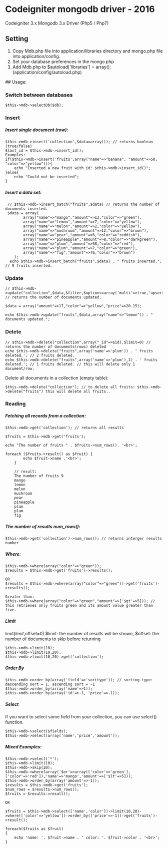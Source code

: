 # Codeigniter mongodb driver - 2016

Codeigniter 3.x Mongodb 3.x Driver (Php5 / Php7)
## Setting
<ol>
<li>Copy Mdb.php file into application/libraries directory and mongo.php file into application/config.</li>
<li>Set your database preferences in the mongo.php</li>
<li>Add Mdb.php to&nbsp;$autoload['libraries'] = array(); (application/config/autoload.php)</li>
</ol>
## Usage:

### Switch between databases
    
    $this->mdb->selectDb($db);
	

### Insert

##### Insert single document (row):

    $this->mdb->insert('collection',$data=array()); // returns boolean (true/false)
    $last_id = $this->mdb->insert_id();
    Examples:
    if($this->mdb->insert('fruits',array("name"=>"banana", "amount"=>50, "color"=>"yellow"))){
        echo "Inserted a new fruit with id: $this->mdb->insert_id()";
    }else{
        echo "Could not be inserted";
    }
    
##### Insert a data set:

     // $this->mdb->insert_batch("fruits",$data) // returns the number of documents inserted.
     $data = array(
			array("name"=>"mango","amount"=>13,"color"=>"green"),
			array("name"=>"lemon","amount"=>7,"color"=>"yellow"),
			array("name"=>"melon","amount"=>2,"color"=>"yellow"),
			array("name"=>"mushroom","amount"=>12,"color"=>"brown"),
			array("name"=>"pear","amount"=>6,"color"=>"reddish"),
			array("name"=>"pineapple","amount"=>8,"color"=>"darkgreen"),
			array("name"=>"plum","amount"=>58,"color"=>"red"),
			array("name"=>"plum","amount"=>7,"color"=>"green"),
			array("name"=>"fig","amount"=>76,"color"=>"brown")
		);
      echo $this->mdb->insert_batch("fruits",$data) . " fruits inserted."; // 9 fruits inserted.
   
### Update

	// $this->mdb->update("collection",$data,$filter,$options=array('multi'=>true,'upsert'=>false)); // returns the number of documents updated.
		
	$data = array("amount"=>17,"color"=>"yellow","price"=>20.15);

	echo $this->mdb->update("fruits",$data,array("name"=>"lemon")) . " documents updated.";
    
### Delete

	// $this->mdb->delete("collection",array("_id"=>$id),$limit=0) // returns the number of documents(rows) deleted
	echo $this->mdb->delete("fruits",array('name'=>'plum')) . ' fruits deleted.'; // 2 fruits deleted.
	echo $this->mdb->delete("fruits",array('name'=>'plum'),1) . ' fruits deleted.'; // 1 fruits deleted. // this will delete only 1 document/row.

Delete all documents in a collection (empty table):

	$this->mdb->delete("collection"); // to delete all fruits: $this->mdb->delete("fruits") this will delete all fruits..

### Reading

##### Fetching all records from a collection:

	$this->mdb->get('collection'); // returns all results
	
	$fruits = $this->mdb->get('fruits');
	
	echo "The number of fruits " . $fruits->num_rows(). '<br>';
	
	foreach ($fruits->result() as $fruit) {
            echo $fruit->name .'<br>';
        }
        
        // result:
        The number of fruits 9
        mango
        lemon
        melon
        mushroom
        pear
        pineapple
        plum
        plum
        fig
        
##### The number of results num_rows():

	$this->mdb->get('collection')->num_rows(); // returns interger results number
	
##### Where:

	$this->mdb->where(array("color"=>"green"));
	$results = $this->mdb->get('fruits')->results();
	
	OR
	$results = $this->mdb->where(array("color"=>"green"))->get('fruits')->results();
	
	Greater than:
	$this->mdb->where(array("color"=>"green","amount"=>['$gt'=>5])); // this retrieves only fruits green and its amount value greater than five.
	
	
##### Limit

limit($limit,$offset=0) $limit: the number of results will be shown, $offset: the number of documents to skip before returning

	$this->mdb->limit(10);
	$this->mdb->limit(10,20);
	$this->mdb->limit(10,20)->get('collection');

##### Order By

	$this->mdb->order_by(array('field'=>'sorttype')); // sorting type: descending sort = 1, ascending sort = -1
	$this->mdb->order_by(array('name'=>1));
	$this->mdb->order_by(array('id'=>-1, 'price'=>-1));
	
##### Select
If you want to select some field from your collection, you can use select() function.
	
	$this->mdb->select($fields);
	$this->mdb->select(array('name','price','amount'));
	

##### Mixed Examples:

	$this->mdb->select('*');
	$this->mdb->limit(10);
	$this->mdb->skip(20);
	$this->mdb->where(array('$or'=>array(['color'=>'green'],['color'=>'red']),'name'=>'mango','amount'=>['$lt'=>5]));
	$this->mdb->order_by(array('amount'=>-1));
	$results = $this->mdb->get('fruits');
	$num_rows = $results->num_rows();
	$fruits = $results->result();
	
	OR
	
	$fruits = $this->mdb->select(['name','color'])->limit(10,20)->where(['color'=>'yellow'])->order_by(['price'=>-1])->get('fruits')->result();
	
	foreach($fruits as $fruit)
	{
		echo 'name: '. $fruit->name . ' color: '. $fruit->color . '<br>';
	}
	
	
	

	
	
	

